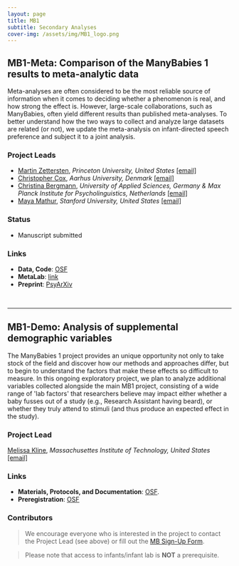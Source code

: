 ```yaml
---
layout: page
title: MB1
subtitle: Secondary Analyses
cover-img: /assets/img/MB1_logo.png
---
```


<!--
To-do:
- add information (+ pictures...), links etc.
-->

## MB1-Meta: Comparison of the ManyBabies 1 results to meta-analytic data
<!-- Description (300-word?) intro + method + result -->

Meta-analyses are often considered to be the most reliable source of information when it comes to deciding whether a phenomenon is real, and how strong the effect is. However, large-scale collaborations, such as ManyBabies, often yield different results than published meta-analyses. To better understand how the two ways to collect and analyze large datasets are related (or not), we update the meta-analysis on infant-directed speech preference and subject it to a joint analysis.


### Project Leads
* [Martin Zettersten](https://mzettersten.github.io/), *Princeton University, United States* [[email]](mailto:martincz@princeton.edu)
* [Christopher Cox](https://chriscox.netlify.app/), *Aarhus University, Denmark* [[email]](mailto:chris.mm.cox@gmail.com)
* [Christina Bergmann](https://scholar.google.com/citations?user=5e9DkjMAAAAJ&hl=en), *University of Applied Sciences, Germany & Max Planck Institute for Psycholinguistics, Netherlands* [[email]](mailto:chbergma@gmail.com)
* [Maya Mathur](https://www.mayamathur.com/), *Stanford University, United States* [[email]](mailto:mmathur@stanford.edu)


### Status
* Manuscript submitted

### Links
* **Data, Code**: [OSF](https://osf.io/amj7u/)
* **MetaLab**: [link](https://langcog.github.io/metalab/dataset/idspref/)
* **Preprint**: [PsyArXiv](https://doi.org/10.31234/osf.io/etqs7)

<br>

***
## MB1-Demo: Analysis of supplemental demographic variables
The ManyBabies 1 project provides an unique opportunity not only to take stock of the field and discover how our methods and approaches differ, but to begin to understand the factors that make these effects so difficult to measure. In this ongoing exploratory project, we plan to analyze additional variables collected alongside the main MB1 project, consisting of a wide range of 'lab factors' that researchers believe may impact either whether a baby fusses out of a study (e.g., Research Assistant having beard), or whether they truly attend to stimuli (and thus produce an expected effect in the study).

### Project Lead
[Melissa Kline](https://osf.io/d5mks/), *Massachusettes Institute of Technology, United States* [[email]](mailto:mekline@mit.edu)

<!--### Status-->

### Links
* **Materials, Protocols, and Documentation**: [OSF](https://osf.io/ryzmb/).
* **Preregistration**: [OSF](https://osf.io/puxbg/)

### Contributors
> We encourage everyone who is interested in the project to contact the Project Lead (see above) or fill out the [MB Sign-Up Form]({{site.baseurl}}/get_involved/).

> Please note that access to infants/infant lab is **NOT** a prerequisite.

